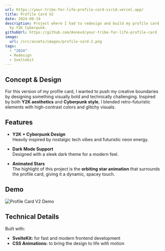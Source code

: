 ```yaml
---
url: https://your-tribe-for-life-profile-card-virid.vercel.app/
title: Profile Card V2
date: 2024-09-19
description: Project where I had to redesign and build my profile card. Inspired
  by Y2K Cyberpunk.
githubUrl: https://github.com/Annevd/your-tribe-for-life-profile-card
image:
  url: /src/assets/images/profile-card-2.png
tags:
  - "2024"
  - Redesign
  - Sveltekit
---
```


## Concept & Design

For this version of my profile card, I wanted to push my creative boundaries by designing something visually bold and technically challenging. Inspired by both **Y2K aesthetics** and **Cyberpunk style**, I blended retro-futuristic elements with high-contrast colors and glitchy visuals.

## Features

- **Y2K + Cyberpunk Design**  
  Heavily inspired by nostalgic tech vibes and futuristic neon energy.

- **Dark Mode Support**  
  Designed with a sleek dark theme for a modern feel.

- **Animated Stars**  
  The highlight of this project is the **orbiting star animation** that surrounds the profile card, giving it a dynamic, spacey touch.

## Demo

<img src="/assets/demos/profile-card-2-demo.gif" alt="Profile Card V2 Demo" loading="lazy"/>

## Technical Details

Built with:

- **SvelteKit:** for fast and modern frontend development
- **CSS Animations:** to bring the design to life with motion